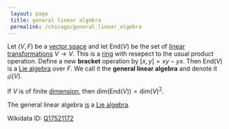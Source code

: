 ```yaml
---
 layout: page
 title: general linear algebra
 permalink: /chicago/general_linear_algebra
---
```

Let $(V,F)$ be a [vector space](https://mathgloss.github.io/MathGloss/chicago/vector_space) and let $\text{End}(V)$ be the set of [linear transformations](https://mathgloss.github.io/MathGloss/chicago/linear_transformation) $V\to V$. This is a [ring](https://mathgloss.github.io/MathGloss/chicago/ring) with resepect to the usual product operation. Define a new **bracket** operation by $[x,y] = xy-yx$. Then $\text{End}(V)$ is a [Lie algebra](https://mathgloss.github.io/MathGloss/chicago/Lie_algebra) over $F$. We call it the **general linear algebra** and denote it $\mathfrak{gl}(V)$.

If $V$ is of finite [dimension](https://mathgloss.github.io/MathGloss/chicago/dimension_of_vector_space), then $\text{dim}(\text{End}(V)) = \text{dim}(V)^2$.

The general linear algebra [is](https://mathgloss.github.io/MathGloss/chicago/general_linear_algebra_is_a_Lie_algebra) a [Lie algebra](https://mathgloss.github.io/MathGloss/chicago/Lie_algebra).

Wikidata ID: [Q17521172](https://www.wikidata.org/wiki/Q17521172)